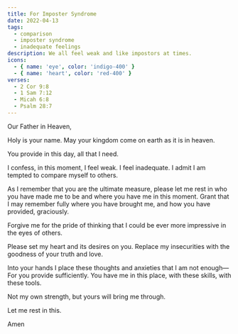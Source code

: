 ```yaml
---
title: For Imposter Syndrome
date: 2022-04-13
tags:
  - comparison
  - imposter syndrome
  - inadequate feelings
description: We all feel weak and like impostors at times.
icons:
  - { name: 'eye', color: 'indigo-400' }
  - { name: 'heart', color: 'red-400' }
verses:
  - 2 Cor 9:8
  - 1 Sam 7:12
  - Micah 6:8
  - Psalm 28:7
---
```


Our Father in Heaven,

Holy is your name. May your kingdom come on earth as it is in heaven.

You provide in this day, all that I need.

I confess, in this moment, I feel weak. I feel inadequate.
I admit I am tempted to compare myself to others.

As I remember that you are the ultimate measure, please let me rest in who you have made me to be and where you have me in this moment.
Grant that I may remember fully where you have brought me, and how you have provided, graciously.

Forgive me for the pride of thinking that I could be ever more impressive in the eyes of others.

Please set my heart and its desires on you.
Replace my insecurities with the goodness of your truth and love.

Into your hands I place these thoughts and anxieties that I am not enough—For you provide sufficiently.
You have me in this place, with these skills, with these tools.

Not my own strength, but yours will bring me through.

Let me rest in this.

Amen
